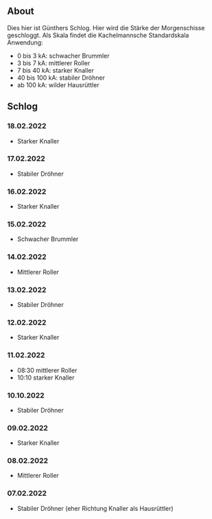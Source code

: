 ## About

Dies hier ist Günthers Schlog. Hier wird die Stärke der Morgenschisse geschloggt. Als Skala findet die Kachelmannsche Standardskala Anwendung:
- 0 bis 3 kA: schwacher Brummler
- 3 bis 7 kA: mittlerer Roller
- 7 bis 40 kA: starker Knaller
- 40 bis 100 kA: stabiler Dröhner
- ab 100 kA: wilder Hausrüttler

## Schlog

### 18.02.2022
- Starker Knaller

### 17.02.2022
- Stabiler Dröhner

### 16.02.2022
- Starker Knaller

### 15.02.2022
- Schwacher Brummler

### 14.02.2022
- Mittlerer Roller

### 13.02.2022
- Stabiler Dröhner

### 12.02.2022
- Starker Knaller

### 11.02.2022
- 08:30 mittlerer Roller
- 10:10 starker Knaller

### 10.10.2022
- Stabiler Dröhner

### 09.02.2022
- Starker Knaller

### 08.02.2022
- Mittlerer Roller

### 07.02.2022
- Stabiler Dröhner (eher Richtung Knaller als Hausrüttler)

